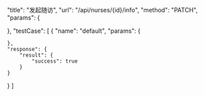 "title": "发起随访",
"url": "/api/nurses/{id}/info",
"method": "PATCH",
"params": {

},
"testCase": [
  {
    "name": "default",
    "params": {

    },
    "response": {
        "result": {
            "success": true
        }
    }
  }
]